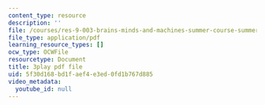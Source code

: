 ```yaml
---
content_type: resource
description: ''
file: /courses/res-9-003-brains-minds-and-machines-summer-course-summer-2015/5f30d168bd1faef4e3ed0fd1b767d885_hRAlCx8Xd0Q.pdf
file_type: application/pdf
learning_resource_types: []
ocw_type: OCWFile
resourcetype: Document
title: 3play pdf file
uid: 5f30d168-bd1f-aef4-e3ed-0fd1b767d885
video_metadata:
  youtube_id: null
---
```

